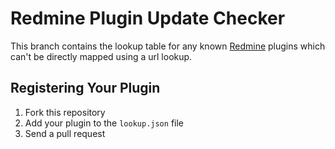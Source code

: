 # Redmine Plugin Update Checker

This branch contains the lookup table for any known [Redmine](http://www.redmine.org) plugins which can't be directly mapped using a url lookup.

## Registering Your Plugin

1) Fork this repository
2) Add your plugin to the ``lookup.json`` file
3) Send a pull request